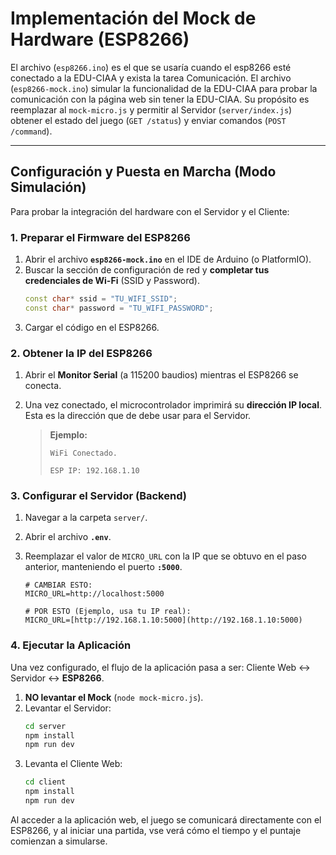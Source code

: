 #  Implementación del Mock de Hardware (ESP8266)

El archivo (`esp8266.ino`) es el que se usaría cuando el esp8266 esté conectado a la EDU-CIAA y exista la tarea Comunicación. El archivo (`esp8266-mock.ino`) simular la funcionalidad de la EDU-CIAA para probar la comunicación con la página web sin tener la EDU-CIAA. Su propósito es reemplazar al `mock-micro.js` y permitir al Servidor (`server/index.js`) obtener el estado del juego (`GET /status`) y enviar comandos (`POST /command`).

---

##  Configuración y Puesta en Marcha (Modo Simulación)

Para probar la integración del hardware con el Servidor y el Cliente:

### 1. Preparar el Firmware del ESP8266

1.  Abrir el archivo **`esp8266-mock.ino`** en el IDE de Arduino (o PlatformIO).
2.  Buscar la sección de configuración de red y **completar tus credenciales de Wi-Fi** (SSID y Password).
    ```cpp
    const char* ssid = "TU_WIFI_SSID";
    const char* password = "TU_WIFI_PASSWORD";
    ```
3.  Cargar el código en el ESP8266.

### 2. Obtener la IP del ESP8266

1.  Abrir el **Monitor Serial** (a 115200 baudios) mientras el ESP8266 se conecta.
2.  Una vez conectado, el microcontrolador imprimirá su **dirección IP local**. Esta es la dirección que de debe usar para el Servidor.

    > **Ejemplo:**
    >
    > `WiFi Conectado.`
    >
    > `ESP IP: 192.168.1.10`

### 3. Configurar el Servidor (Backend)

1.  Navegar a la carpeta `server/`.
2.  Abrir el archivo **`.env`**.
3.  Reemplazar el valor de `MICRO_URL` con la IP que se obtuvo en el paso anterior, manteniendo el puerto **`:5000`**.

    ```env
    # CAMBIAR ESTO:
    MICRO_URL=http://localhost:5000
    
    # POR ESTO (Ejemplo, usa tu IP real):
    MICRO_URL=[http://192.168.1.10:5000](http://192.168.1.10:5000) 
    ```

### 4. Ejecutar la Aplicación

Una vez configurado, el flujo de la aplicación pasa a ser: Cliente Web $\leftrightarrow$ Servidor $\leftrightarrow$ **ESP8266**.

1.  **NO levantar el Mock** (`node mock-micro.js`).
2.  Levantar el Servidor:
    ```bash
    cd server
    npm install
    npm run dev
    ```
3.  Levanta el Cliente Web:
    ```bash
    cd client
    npm install
    npm run dev
    ```

Al acceder a la aplicación web, el juego se comunicará directamente con el ESP8266, y al iniciar una partida, vse verá cómo el tiempo y el puntaje comienzan a simularse.
